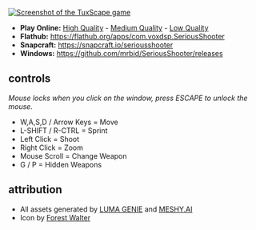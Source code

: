 [![Screenshot of the TuxScape game](https://raw.githubusercontent.com/mrbid/SeriousShooter/main/screenshot.png)](https://www.youtube.com/watch?v=h2ncb2mWD8Q)

* **Play Online:** [High Quality](https://mrbid.github.io/seriousshooter) - [Medium Quality](https://mrbid.github.io/seriousshooter/med) - [Low Quality](https://mrbid.github.io/seriousshooter/low)
* **Flathub:** https://flathub.org/apps/com.voxdsp.SeriousShooter
* **Snapcraft:** https://snapcraft.io/seriousshooter
* **Windows:** https://github.com/mrbid/SeriousShooter/releases

## controls
*Mouse locks when you click on the window, press ESCAPE to unlock the mouse.*

* W,A,S,D / Arrow Keys = Move
* L-SHIFT / R-CTRL = Sprint
* Left Click = Shoot
* Right Click = Zoom
* Mouse Scroll = Change Weapon
* G / P = Hidden Weapons

## attribution
* All assets generated by [LUMA GENIE](https://lumalabs.ai/genie) and [MESHY.AI](https://meshy.ai)
* Icon by [Forest Walter](https://www.forrestwalter.com/)
